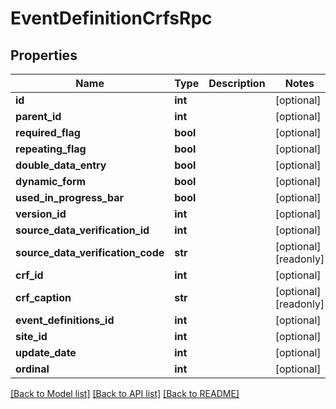 # EventDefinitionCrfsRpc

## Properties
Name | Type | Description | Notes
------------ | ------------- | ------------- | -------------
**id** | **int** |  | [optional] 
**parent_id** | **int** |  | [optional] 
**required_flag** | **bool** |  | [optional] 
**repeating_flag** | **bool** |  | [optional] 
**double_data_entry** | **bool** |  | [optional] 
**dynamic_form** | **bool** |  | [optional] 
**used_in_progress_bar** | **bool** |  | [optional] 
**version_id** | **int** |  | [optional] 
**source_data_verification_id** | **int** |  | [optional] 
**source_data_verification_code** | **str** |  | [optional] [readonly] 
**crf_id** | **int** |  | [optional] 
**crf_caption** | **str** |  | [optional] [readonly] 
**event_definitions_id** | **int** |  | [optional] 
**site_id** | **int** |  | [optional] 
**update_date** | **int** |  | [optional] 
**ordinal** | **int** |  | [optional] 

[[Back to Model list]](../README.md#documentation-for-models) [[Back to API list]](../README.md#documentation-for-api-endpoints) [[Back to README]](../README.md)


